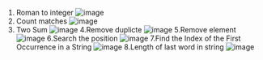 1. Roman to integer
![image](https://github.com/user-attachments/assets/8f9e6144-243a-4add-b1c3-acf756159917)
2. Count matches
![image](https://github.com/user-attachments/assets/74f28a92-c370-408a-9006-d2737337c0b9)
3. Two Sum
![image](https://github.com/user-attachments/assets/fb82b2c9-20be-417a-ad9f-845356ed2061)
4.Remove duplicte
![image](https://github.com/user-attachments/assets/ac89f223-667b-47cc-8c1e-d5fef55a3278)
5.Remove element
![image](https://github.com/user-attachments/assets/6d3b5b42-d9ad-4e11-9e8f-793f93a6c1b4)
6.Search the position
![image](https://github.com/user-attachments/assets/f28f6446-4c7c-48ee-9ade-74bf49c15156)
7.Find the Index of the First Occurrence in a String
![image](https://github.com/user-attachments/assets/7a57f4cf-d48d-4021-9b86-903188336031)
8.Length of last word in string
![image](https://github.com/user-attachments/assets/13689914-4903-4af7-813a-74d56f241f12)






